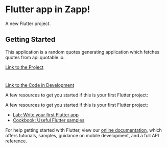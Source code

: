 # Flutter app in Zapp!

A new Flutter project.

## Getting Started

This application is a random quotes generating application which fetches quotes from api.quotable.io.

[Link to the Project](https://zf1k06wyf1l0.zapp.page/#/)
#
[Link to the Code in Development](https://zf1k06wyf1l0.zapp.page/#/)

A few resources to get you started if this is your first Flutter project:

A few resources to get you started if this is your first Flutter project:

- [Lab: Write your first Flutter app](https://flutter.dev/docs/get-started/codelab)
- [Cookbook: Useful Flutter samples](https://flutter.dev/docs/cookbook)

For help getting started with Flutter, view our
[online documentation](https://flutter.dev/docs), which offers tutorials,
samples, guidance on mobile development, and a full API reference.
